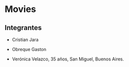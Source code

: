 # Movies

## Integrantes

- Cristian Jara

- Obreque Gaston

- Verónica Velazco, 35 años, San Miguel, Buenos Aires.